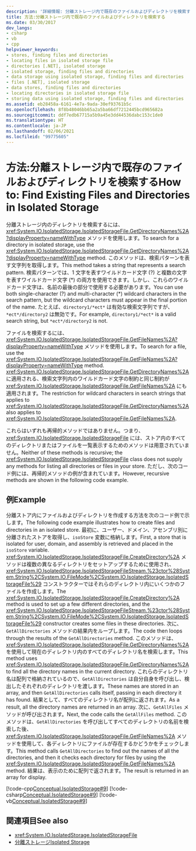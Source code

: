 ```yaml
---
description: '詳細情報: 分離ストレージ内で既存のファイルおよびディレクトリを検索する方法'
title: 方法:分離ストレージ内で既存のファイルおよびディレクトリを検索する
ms.date: 03/30/2017
dev_langs:
- csharp
- vb
- cpp
helpviewer_keywords:
- stores, finding files and directories
- locating files in isolated storage file
- directories [.NET], isolated storage
- isolated storage, finding files and directories
- data storage using isolated storage, finding files and directories
- files [.NET], isolated storage
- data stores, finding files and directories
- locating directories in isolated storage file
- storing data using isolated storage, finding files and directories
ms.assetid: eb28458a-6161-4e7a-9ada-30ef93761b5c
ms.openlocfilehash: 8f8b48046bb65a2a5ba66df7212445bcd965682a
ms.sourcegitcommit: ddf7edb67715a5b9a45e3dd44536dabc153c1de0
ms.translationtype: HT
ms.contentlocale: ja-JP
ms.lasthandoff: 02/06/2021
ms.locfileid: "99775605"
---
```

# <a name="how-to-find-existing-files-and-directories-in-isolated-storage"></a><span data-ttu-id="17607-103">方法:分離ストレージ内で既存のファイルおよびディレクトリを検索する</span><span class="sxs-lookup"><span data-stu-id="17607-103">How to: Find Existing Files and Directories in Isolated Storage</span></span>

<span data-ttu-id="17607-104">分離ストレージ内のディレクトリを検索するには、<xref:System.IO.IsolatedStorage.IsolatedStorageFile.GetDirectoryNames%2A?displayProperty=nameWithType> メソッドを使用します。</span><span class="sxs-lookup"><span data-stu-id="17607-104">To search for a directory in isolated storage, use the <xref:System.IO.IsolatedStorage.IsolatedStorageFile.GetDirectoryNames%2A?displayProperty=nameWithType> method.</span></span> <span data-ttu-id="17607-105">このメソッドは、検索パターンを表す文字列を取得します。</span><span class="sxs-lookup"><span data-stu-id="17607-105">This method takes a string that represents a search pattern.</span></span> <span data-ttu-id="17607-106">検索パターンでは、1 文字を表すワイルドカード文字 (?) と複数の文字を表すワイルドカード文字 (\*) の両方を使用できます。しかし、これらのワイルドカード文字は、名前の最後の部分で使用する必要があります。</span><span class="sxs-lookup"><span data-stu-id="17607-106">You can use both single-character (?) and multi-character (\*) wildcard characters in the search pattern, but the wildcard characters must appear in the final portion of the name.</span></span> <span data-ttu-id="17607-107">たとえば、`directory1/*ect*` は有効な検索文字列ですが、`*ect*/directory2` は無効です。</span><span class="sxs-lookup"><span data-stu-id="17607-107">For example, `directory1/*ect*` is a valid search string, but `*ect*/directory2` is not.</span></span>  
  
 <span data-ttu-id="17607-108">ファイルを検索するには、<xref:System.IO.IsolatedStorage.IsolatedStorageFile.GetFileNames%2A?displayProperty=nameWithType> メソッドを使用します。</span><span class="sxs-lookup"><span data-stu-id="17607-108">To search for a file, use the <xref:System.IO.IsolatedStorage.IsolatedStorageFile.GetFileNames%2A?displayProperty=nameWithType> method.</span></span> <span data-ttu-id="17607-109"><xref:System.IO.IsolatedStorage.IsolatedStorageFile.GetDirectoryNames%2A> に適用される、検索文字列内のワイルドカード文字の制約と同じ制約が <xref:System.IO.IsolatedStorage.IsolatedStorageFile.GetFileNames%2A> にも適用されます。</span><span class="sxs-lookup"><span data-stu-id="17607-109">The restriction for wildcard characters in search strings that applies to <xref:System.IO.IsolatedStorage.IsolatedStorageFile.GetDirectoryNames%2A> also applies to <xref:System.IO.IsolatedStorage.IsolatedStorageFile.GetFileNames%2A>.</span></span>  
  
 <span data-ttu-id="17607-110">これらはいずれも再帰的メソッドではありません。つまり、<xref:System.IO.IsolatedStorage.IsolatedStorageFile> には、ストア内のすべてのディレクトリまたはファイルを一覧表示するためのメソッドは用意されていません。</span><span class="sxs-lookup"><span data-stu-id="17607-110">Neither of these methods is recursive; the <xref:System.IO.IsolatedStorage.IsolatedStorageFile> class does not supply any methods for listing all directories or files in your store.</span></span> <span data-ttu-id="17607-111">ただし、次のコード例には、再帰的メソッドの例が含まれています。</span><span class="sxs-lookup"><span data-stu-id="17607-111">However, recursive methods are shown in the following code example.</span></span>  
  
## <a name="example"></a><span data-ttu-id="17607-112">例</span><span class="sxs-lookup"><span data-stu-id="17607-112">Example</span></span>  

 <span data-ttu-id="17607-113">分離ストア内にファイルおよびディレクトリを作成する方法を次のコード例で示します。</span><span class="sxs-lookup"><span data-stu-id="17607-113">The following code example illustrates how to create files and directories in an isolated store.</span></span> <span data-ttu-id="17607-114">最初に、ユーザー、ドメイン、アセンブリ別に分離されたストアを取得し、`isoStore` 変数に格納します。</span><span class="sxs-lookup"><span data-stu-id="17607-114">First, a store that is isolated for user, domain, and assembly is retrieved and placed in the `isoStore` variable.</span></span> <span data-ttu-id="17607-115"><xref:System.IO.IsolatedStorage.IsolatedStorageFile.CreateDirectory%2A> メソッドは複数の異なるディレクトリをセットアップするために使用され、<xref:System.IO.IsolatedStorage.IsolatedStorageFileStream.%23ctor%28System.String%2CSystem.IO.FileMode%2CSystem.IO.IsolatedStorage.IsolatedStorageFile%29> コンストラクターではそれらのディレクトリ内にいくつかのファイルを作成します。</span><span class="sxs-lookup"><span data-stu-id="17607-115">The <xref:System.IO.IsolatedStorage.IsolatedStorageFile.CreateDirectory%2A> method is used to set up a few different directories, and the <xref:System.IO.IsolatedStorage.IsolatedStorageFileStream.%23ctor%28System.String%2CSystem.IO.FileMode%2CSystem.IO.IsolatedStorage.IsolatedStorageFile%29> constructor creates some files in these directories.</span></span> <span data-ttu-id="17607-116">次に、`GetAllDirectories` メソッドの結果内をループします。</span><span class="sxs-lookup"><span data-stu-id="17607-116">The code then loops through the results of the `GetAllDirectories` method.</span></span> <span data-ttu-id="17607-117">このメソッドは、<xref:System.IO.IsolatedStorage.IsolatedStorageFile.GetDirectoryNames%2A> を使用して現在のディレクトリ内のすべてのディレクトリ名を検索します。</span><span class="sxs-lookup"><span data-stu-id="17607-117">This method uses <xref:System.IO.IsolatedStorage.IsolatedStorageFile.GetDirectoryNames%2A> to find all the directory names in the current directory.</span></span> <span data-ttu-id="17607-118">これらのディレクトリ名は配列で格納されているので、`GetAllDirectories` は自分自身を呼び出し、検出したそれぞれのディレクトリを渡します。</span><span class="sxs-lookup"><span data-stu-id="17607-118">These names are stored in an array, and then `GetAllDirectories` calls itself, passing in each directory it has found.</span></span> <span data-ttu-id="17607-119">結果として、すべてのディレクトリ名が配列に返されます。</span><span class="sxs-lookup"><span data-stu-id="17607-119">As a result, all the directory names are returned in an array.</span></span> <span data-ttu-id="17607-120">次に、`GetAllFiles` メソッドが呼び出されます。</span><span class="sxs-lookup"><span data-stu-id="17607-120">Next, the code calls the `GetAllFiles` method.</span></span> <span data-ttu-id="17607-121">このメソッドは、`GetAllDirectories` を呼び出してすべてのディレクトリの名前を検索した後、<xref:System.IO.IsolatedStorage.IsolatedStorageFile.GetFileNames%2A> メソッドを使用して、各ディレクトリにファイルが存在するかどうかをチェックします。</span><span class="sxs-lookup"><span data-stu-id="17607-121">This method calls `GetAllDirectories` to find out the names of all the directories, and then it checks each directory for files by using the <xref:System.IO.IsolatedStorage.IsolatedStorageFile.GetFileNames%2A> method.</span></span> <span data-ttu-id="17607-122">結果は、表示のために配列で返されます。</span><span class="sxs-lookup"><span data-stu-id="17607-122">The result is returned in an array for display.</span></span>  
  
 [!code-cpp[Conceptual.IsolatedStorage#9](../../../samples/snippets/cpp/VS_Snippets_CLR/conceptual.isolatedstorage/cpp/source8.cpp#9)]
 [!code-csharp[Conceptual.IsolatedStorage#9](../../../samples/snippets/csharp/VS_Snippets_CLR/conceptual.isolatedstorage/cs/source8.cs#9)]
 [!code-vb[Conceptual.IsolatedStorage#9](../../../samples/snippets/visualbasic/VS_Snippets_CLR/conceptual.isolatedstorage/vb/source8.vb#9)]  
  
## <a name="see-also"></a><span data-ttu-id="17607-123">関連項目</span><span class="sxs-lookup"><span data-stu-id="17607-123">See also</span></span>

- <xref:System.IO.IsolatedStorage.IsolatedStorageFile>
- [<span data-ttu-id="17607-124">分離ストレージ</span><span class="sxs-lookup"><span data-stu-id="17607-124">Isolated Storage</span></span>](isolated-storage.md)
